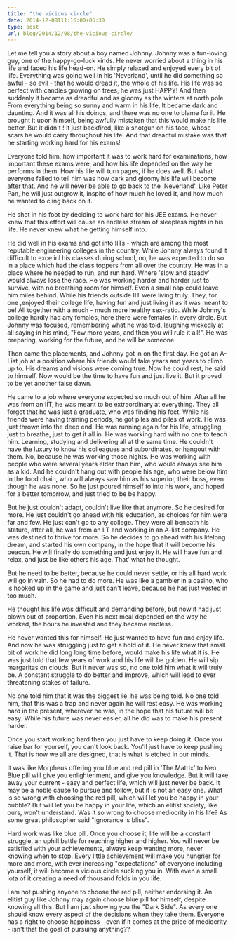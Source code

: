 ```yaml
---
title: "the vicious circle"
date: 2014-12-08T11:16:00+05:30
type: post
url: blog/2014/12/08/the-vicious-circle/
---
```


Let me tell you a story about a boy named Johnny. Johnny was a fun-loving guy, one of the happy-go-luck kinds. He never worried about a thing in his life and faced his life head-on. He simply relaxed and enjoyed every bit of life. Everything was going well in his 'Neverland', until he did something so awful - so evil - that he would dread it, the whole of his life. His life was so perfect with candies growing on trees, he was just HAPPY! And then suddenly it became as dreadful and as gloomy as the winters at north pole. From everything being so sunny and warm in his life, It became dark and daunting. And it was all his doings, and there was no one to blame for it. He brought it upon himself, being awfully mistaken that this would make his life better. But it didn't ! It just backfired, like a shotgun on his face, whose scars he would carry throughout his life. And that dreadful mistake was that he starting working hard for his exams!

Everyone told him, how important it was to work hard for examinations, how important these exams were, and how his life depended on the way he performs in them. How his life will turn pages, if he does well. But what everyone failed to tell him was how dark and gloomy his life will become after that. And he will never be able to go back to the 'Neverland'. Like Peter Pan, he will just outgrow it, inspite of how much he loved it, and how much he wanted to cling back on it.

He shot in his foot by deciding to work hard for his JEE exams. He never knew that this effort will cause an endless stream of sleepless nights in his life. He never knew what he getting himself into.

He did well in his exams and got into IITs - which are among the most reputable engineering colleges in the country. While Johnny always found it difficult to exce inl his classes during school, no, he was expected to do so in a place which had the class toppers from all over the country. He was in a place where he needed to run, and run hard. Where 'slow and steady' would always lose the race. He was working harder and harder just to survive, with no breathing room for himself. Even a small nap could leave him miles behind. While his friends outside IIT were living truly. They, for one ,enjoyed their college life, having fun and just living it as it was meant to be! All together with a much - much more healthy sex-ratio. While Johnny's college hardly had any females, here there were females in every circle. But Johnny was focused, remembering what he was told, laughing wickedly at all saying in his mind, "Few more years, and then you will rule it all!". He was preparing, working for the future, and he will be someone.

Then came the placements, and Johnny got in on the first day. He got an A-List job at a
position where his friends would take years and years to climb up to. His
dreams and visions were coming true. Now he could rest, he said to
himself. Now would be the time to have fun and just live it. But it proved to be
yet another false dawn.

He came to a job where everyone expected so much out of him. After all he
was from an IIT, he was meant to be extraordinary at everything. They
all forgot that he was just a graduate, who was finding his feet. While his
friends were having training periods, he got piles and piles of work. He
was just thrown into the deep end. He was running again for his life,
struggling just to breathe, just to get it all in. He was working hard
with no one to teach him. Learning, studying and delivering all at the
same time. He couldn't have the luxury to know his colleagues and
subordinates, or hangout with them. No, because he was working those nights. He
was working with people who were several years elder than him, who would
always see him as a kid. And he couldn't hang out with people his age,
who were below him in the food chain, who will always saw him as his
superior, their boss, even though he was none. So he just poured
himself to into his work, and hoped for a better tomorrow, and just tried to be be
happy.

But he just couldn't adapt, couldn't live like that anymore. So he
desired for more. He just couldn't go ahead with his education, as
choices for him were far and few. He just can't go to any college. They
were all beneath his stature, after all, he was from an IIT and working in an A-list
company. He was destined to thrive for more. So he decides to go ahead
with his lifelong dream, and started his own company, in the hope that it
will become his beacon. He will finally do something and just enjoy it.
He will have fun and relax, and just be like others his age. That’ what he thought. 

But he need to be better, because he could never settle, or his all hard
work will go in vain. So he had to do more. He was like a gambler in
a casino, who is hooked up in the game and just can't leave, because he
has just vested in too much.

He thought his life was difficult and demanding before, but now it had
just blown out of proportion. Even his next meal depended on the way he
worked, the hours he invested and they became endless.

He never wanted this for himself. He just wanted to have fun and enjoy
life. And now he was struggling just to get a hold of it. He never knew
that small bit of work he did long long time before, would make his life
what it is. He was just told that few years of work and his life will be
golden. He will sip margaritas on clouds. But it never was so, no one told
him what it will truly be. A constant struggle to do better and improve,
which will lead to ever threatening stakes of failure.

No one told him that it was the biggest lie, he was being told. No one
told him, that this was a trap and never again he will rest easy. He was
working hard in the present, wherever he was, in the hope that his future
will be easy. While his future was never easier, all he did was to make his
present harder.

Once you start working hard then you just have to keep doing it. Once you raise bar for
yourself, you can't look back. You'll just have to keep pushing it. That is how
we all are designed, that is what is etched in our minds.

It was like Morpheus offering you blue and red pill in 'The Matrix' to
Neo. Blue pill will give you enlightenment, and give you knowledge. But
it will take away your current - easy and perfect life, which will just
never be back. It may be a noble cause to pursue and follow, but it is
not an easy one. What is so wrong with choosing the red pill, which
will let you be happy in your bubble? But will let you be happy in your
life, which an elitist society, like ours, won't understand. Was it so
wrong to choose mediocrity in his life? As some great philosopher said
"Ignorance is bliss".

Hard work was like blue pill. Once you choose it, life will be a constant
struggle, an uphill battle for reaching higher and higher. You will
never be satisfied with your achievements, always keep wanting more, never
knowing when to stop. Every little achievement will make you hungrier
for more and more, with ever increasing "expectations" of
everyone including yourself, it will become a vicious circle sucking you in.
With even a small iota of it creating a need of thousand folds in you
life.

I am not pushing anyone to choose the red pill, neither endorsing it. An
elitist guy like Johnny may again choose blue pill for himself, despite
knowing all this. But I am just showing you the "Dark Side". As every
one should know every aspect of the decisions when they take them.
Everyone has a right to choose happiness - even if it comes
at the price of mediocrity - isn't that the goal of pursuing anything??
